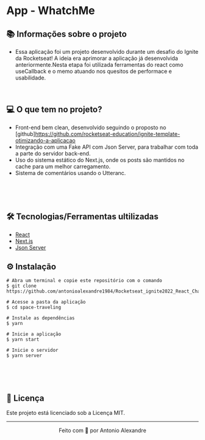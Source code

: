 # App - WhatchMe

## 📚 Informações sobre o projeto

* Essa aplicação foi um projeto desenvolvido durante um desafio do Ignite da Rocketseat! A ideia era aprimorar a aplicação já desenvolvida anteriormente.Nesta etapa foi utilizada ferramentas do react como useCallback e o memo atuando nos quesitos de performace e usabilidade.

&nbsp;

## 💻 O que tem no projeto?

* Front-end bem clean, desenvolvido seguindo o proposto no [github]https://github.com/rocketseat-education/ignite-template-otimizando-a-aplicacao
* Integração com uma Fake API com Json Server, para trabalhar com toda a parte do servidor back-end.
* Uso do sistema estático do Next.js, onde os posts são mantidos no cache para um melhor carregamento.
* Sistema de comentários usando o Utteranc.

&nbsp;



&nbsp;

## 🛠️ Tecnologias/Ferramentas ultilizadas

* [React](https://pt-br.reactjs.org/E)
* [Next.js](https://nextjs.org/)
* [Json Server](https://github.com/typicode/json-server)


## ⚙️ Instalação
```
# Abra um terminal e copie este repositório com o comando
$ git clone https://github.com/antonioalexandre1984/Rocketseat_ignite2022_React_Chapter_05_Otimizando_a_aplicacao
```

```
# Acesse a pasta da aplicação
$ cd space-traveling

# Instale as dependências
$ yarn

# Inicie a aplicação
$ yarn start

# Inicie o servidor
$ yarn server
```

&nbsp;



&nbsp;

## 📝 Licença

Este projeto está licenciado sob a Licença MIT.


---

<p align="center">Feito com 💙 por Antonio Alexandre</p>
